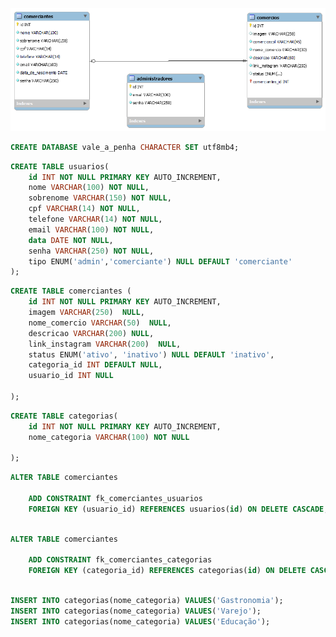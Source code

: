 ![](modelo-logico.png)

<!--  Crie um banco   -->
```sql
CREATE DATABASE vale_a_penha CHARACTER SET utf8mb4;
```

<!-- Criar tabela COMERCIANTES  -->
```sql
CREATE TABLE usuarios(
    id INT NOT NULL PRIMARY KEY AUTO_INCREMENT,
    nome VARCHAR(100) NOT NULL,
    sobrenome VARCHAR(150) NOT NULL,
    cpf VARCHAR(14) NOT NULL,
    telefone VARCHAR(14) NOT NULL,
    email VARCHAR(100) NOT NULL,
    data DATE NOT NULL,    
    senha VARCHAR(250) NOT NULL,
    tipo ENUM('admin','comerciante') NULL DEFAULT 'comerciante'      
); 
```

<!-- Criar tabela COMERCIOS  -->
```sql
CREATE TABLE comerciantes (
    id INT NOT NULL PRIMARY KEY AUTO_INCREMENT,
    imagem VARCHAR(250)  NULL,
    nome_comercio VARCHAR(50)  NULL,
    descricao VARCHAR(200) NULL,
    link_instagram VARCHAR(200)  NULL,
    status ENUM('ativo', 'inativo') NULL DEFAULT 'inativo',
    categoria_id INT DEFAULT NULL,
    usuario_id INT NULL 
         
); 
```

```sql
CREATE TABLE categorias(
    id INT NOT NULL PRIMARY KEY AUTO_INCREMENT,
    nome_categoria VARCHAR(100) NOT NULL
         
); 
```
<!--Criando a chave-estrangeira Confirmar se está correto com a opção on Delete Cascade-->
```sql
ALTER TABLE comerciantes

    ADD CONSTRAINT fk_comerciantes_usuarios
    FOREIGN KEY (usuario_id) REFERENCES usuarios(id) ON DELETE CASCADE;  
    
```

```sql
ALTER TABLE comerciantes

    ADD CONSTRAINT fk_comerciantes_categorias
    FOREIGN KEY (categoria_id) REFERENCES categorias(id) ON DELETE CASCADE;  
    
```

<!-- 	ON DELETE CASCADE – Uma operação de exclusão em uma tabela referenciada se propaga (cascade = em cascata) para as chaves estrangeiras correspondentes. Ou seja, ao excluir um registro em uma tabela, um registro relacionado em outra tabela é automaticamente excluído. Por exemplo, se uma editora de uma tabela de editoras for excluída, os livros da tabela de livros relacionados com esta editora também serão excluídos automaticamente. -->


```sql
INSERT INTO categorias(nome_categoria) VALUES('Gastronomia');
INSERT INTO categorias(nome_categoria) VALUES('Varejo');
INSERT INTO categorias(nome_categoria) VALUES('Educação');

```